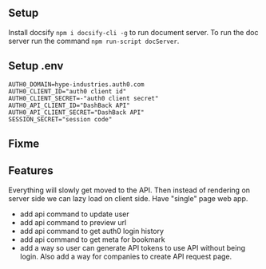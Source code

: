 ## Setup
Install docsify `npm i docsify-cli -g` to run document server. To run the doc server run the command `npm run-script docServer`.

## Setup .env
```
AUTH0_DOMAIN=hype-industries.auth0.com
AUTH0_CLIENT_ID="auth0 client id"
AUTH0_CLIENT_SECRET=-"auth0 client secret"
AUTH0_API_CLIENT_ID="DashBack API"
AUTH0_API_CLIENT_SECRET="DashBack API"
SESSION_SECRET="session code"
```

## Fixme

## Features
Everything will slowly get moved to the API. Then instead of rendering on server side we can lazy load on client side. Have "single" page web app.
- add api command to update user
- add api command to preview url
- add api command to get auth0 login history
- add api command to get meta for bookmark
- add a way so user can generate API tokens to use API without being login. Also add a way for companies to create API request page.
